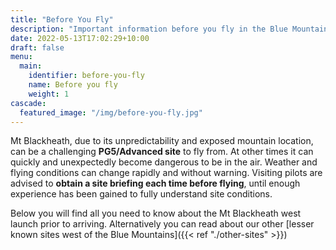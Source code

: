 ```yaml
---
title: "Before You Fly"
description: "Important information before you fly in the Blue Mountains"
date: 2022-05-13T17:02:29+10:00
draft: false
menu:
  main:
    identifier: before-you-fly
    name: Before you fly
    weight: 1
cascade:
  featured_image: "/img/before-you-fly.jpg"
---
```


Mt Blackheath, due to its unpredictability and exposed mountain location, can be a challenging **PG5/Advanced site** to fly from. <!--more-->At other times it can quickly and unexpectedly become dangerous to be in the air. Weather and flying conditions can change rapidly and without warning. Visiting pilots are advised to **obtain a site briefing each time before flying**, until enough experience has been gained to fully understand site conditions.

Below you will find all you need to know about the Mt Blackheath west launch prior to arriving. Alternatively you can read about our other [lesser known sites west of the Blue Mountains]({{< ref "./other-sites" >}})
